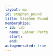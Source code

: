 ```yaml
---
layout: mp
id: stephen_pound
title: Stephen Pound
memberships:
- id: lab
  name: Labour Party
  start: 
  end: 
autogenerated: true
---
```

